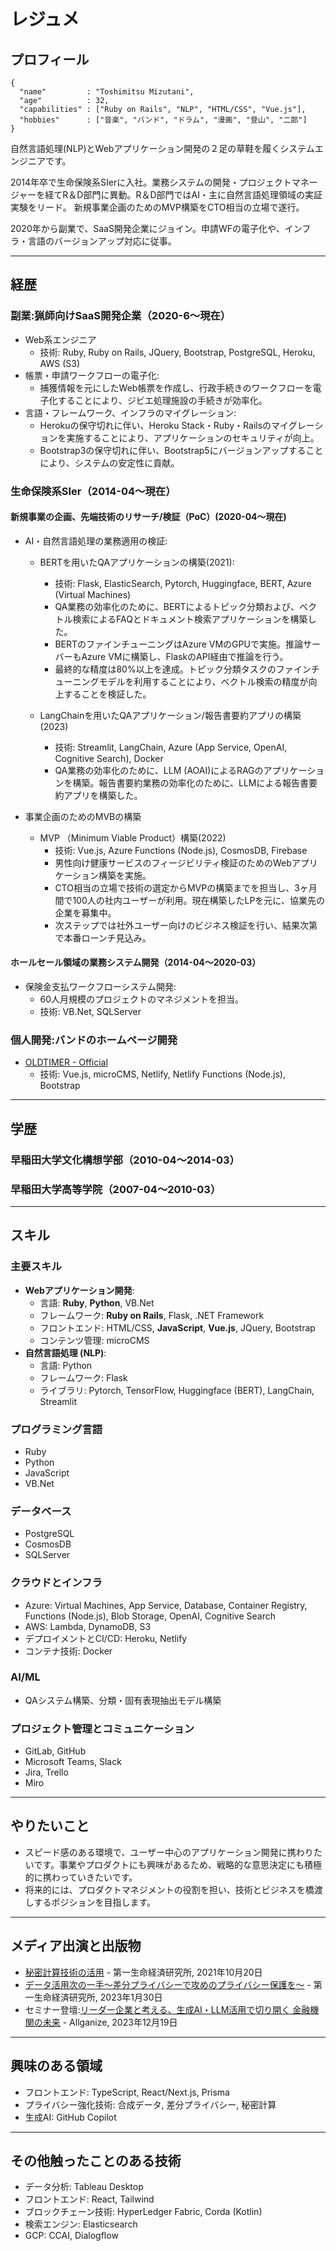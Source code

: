 # レジュメ

## プロフィール

```
{
  "name"         : "Toshimitsu Mizutani",
  "age"          : 32,
  "capabilities" : ["Ruby on Rails", "NLP", "HTML/CSS", "Vue.js"],
  "hobbies"      : ["音楽", "バンド", "ドラム", "漫画", "登山", "二郎"]
}
```

自然言語処理(NLP)とWebアプリケーション開発の２足の草鞋を履くシステムエンジニアです。

2014年卒で生命保険系SIerに入社。業務システムの開発・プロジェクトマネージャーを経てR＆D部門に異動。R＆D部門ではAI・主に自然言語処理領域の実証実験をリード。
新規事業企画のためのMVP構築をCTO相当の立場で遂行。

2020年から副業で、SaaS開発企業にジョイン。申請WFの電子化や、インフラ・言語のバージョンアップ対応に従事。

---

## 経歴

### 副業:猟師向けSaaS開発企業（2020-6〜現在）
- Web系エンジニア
  - 技術: Ruby, Ruby on Rails, JQuery, Bootstrap, PostgreSQL, Heroku, AWS (S3)
- 帳票・申請ワークフローの電子化:
  - 捕獲情報を元にしたWeb帳票を作成し、行政手続きのワークフローを電子化することにより、ジビエ処理施設の手続きが効率化。
- 言語・フレームワーク、インフラのマイグレーション:
  - Herokuの保守切れに伴い、Heroku Stack・Ruby・Railsのマイグレーションを実施することにより、アプリケーションのセキュリティが向上。
  - Bootstrap3の保守切れに伴い、Bootstrap5にバージョンアップすることにより、システムの安定性に貢献。
      
### 生命保険系SIer（2014-04〜現在）
#### 新規事業の企画、先端技術のリサーチ/検証（PoC）(2020-04〜現在) 
  - AI・自然言語処理の業務適用の検証:
    - BERTを用いたQAアプリケーションの構築(2021):
      - 技術: Flask, ElasticSearch, Pytorch, Huggingface, BERT, Azure (Virtual Machines)
      - QA業務の効率化のために、BERTによるトピック分類および、ベクトル検索によるFAQとドキュメント検索アプリケーションを構築した。
      - BERTのファインチューニングはAzure VMのGPUで実施。推論サーバーもAzure VMに構築し、FlaskのAPI経由で推論を行う。
      - 最終的な精度は80%以上を達成。トピック分類タスクのファインチューニングモデルを利用することにより、ベクトル検索の精度が向上することを検証した。
  
    - LangChainを用いたQAアプリケーション/報告書要約アプリの構築(2023)
      - 技術: Streamlit, LangChain, Azure (App Service, OpenAI, Cognitive Search), Docker
      - QA業務の効率化のために、LLM (AOAI)によるRAGのアプリケーションを構築。報告書要約業務の効率化のために、LLMによる報告書要約アプリを構築した。

  - 事業企画のためのMVBの構築
    - MVP （Minimum Viable Product）構築(2022)
      - 技術: Vue.js, Azure Functions (Node.js), CosmosDB, Firebase
      - 男性向け健康サービスのフィージビリティ検証のためのWebアプリケーション構築を実施。
      - CTO相当の立場で技術の選定からMVPの構築までを担当し、3ヶ月間で100人の社内ユーザーが利用。現在構築したLPを元に、協業先の企業を募集中。
      - 次ステップでは社外ユーザー向けのビジネス検証を行い、結果次第で本番ローンチ見込み。

#### ホールセール領域の業務システム開発（2014-04〜2020-03）
  - 保険金支払ワークフローシステム開発:
    - 60人月規模のプロジェクトのマネジメントを担当。
    - 技術: VB.Net, SQLServer
   
### 個人開発:バンドのホームページ開発
- [OLDTIMER - Official](https://oldtimer-official.netlify.app/)
  - 技術: Vue.js, microCMS, Netlify, Netlify Functions (Node.js), Bootstrap

---

## 学歴

### 早稲田大学文化構想学部（2010-04〜2014-03）
### 早稲田大学高等学院（2007-04〜2010-03）

---

## スキル

### 主要スキル
- **Webアプリケーション開発**:
  - 言語: **Ruby**, **Python**, VB.Net
  - フレームワーク: **Ruby on Rails**, Flask, .NET Framework
  - フロントエンド: HTML/CSS, **JavaScript**, **Vue.js**, JQuery, Bootstrap
  - コンテンツ管理: microCMS
- **自然言語処理 (NLP)**:
  - 言語: Python
  - フレームワーク: Flask
  - ライブラリ: Pytorch, TensorFlow, Huggingface (BERT), LangChain, Streamlit

### プログラミング言語
- Ruby
- Python
- JavaScript
- VB.Net

### データベース
- PostgreSQL
- CosmosDB
- SQLServer

### クラウドとインフラ
- Azure: Virtual Machines, App Service, Database, Container Registry, Functions (Node.js), Blob Storage, OpenAI, Cognitive Search
- AWS: Lambda, DynamoDB, S3
- デプロイメントとCI/CD: Heroku, Netlify
- コンテナ技術: Docker

### AI/ML
- QAシステム構築、分類・固有表現抽出モデル構築

### プロジェクト管理とコミュニケーション
- GitLab, GitHub
- Microsoft Teams, Slack
- Jira, Trello
- Miro

---

## やりたいこと
- スピード感のある環境で、ユーザー中心のアプリケーション開発に携わりたいです。事業やプロダクトにも興味があるため、戦略的な意思決定にも積極的に携わっていきたいです。
- 将来的には、プロダクトマネジメントの役割を担い、技術とビジネスを橋渡しするポジションを目指します。

---

## メディア出演と出版物
- [秘密計算技術の活用](https://www.dlri.co.jp/report/ld/174276.html) - 第一生命経済研究所, 2021年10月20日
- [データ活用次の一手～差分プライバシーで攻めのプライバシー保護を～](https://www.dlri.co.jp/report/ld/232558.html) - 第一生命経済研究所, 2023年1月30日
- セミナー登壇:[リーダー企業と考える、生成AI・LLM活用で切り開く 金融機関の未来](https://www.allganize.ai/ja/events/20231219) - Allganize, 2023年12月19日

---

## 興味のある領域
- フロントエンド: TypeScript, React/Next.js, Prisma
- プライバシー強化技術: 合成データ, 差分プライバシー, 秘密計算
- 生成AI: GitHub Copilot

---

## その他触ったことのある技術
- データ分析: Tableau Desktop
- フロントエンド: React, Tailwind
- ブロックチェーン技術: HyperLedger Fabric, Corda (Kotlin)
- 検索エンジン: Elasticsearch
- GCP: CCAI, Dialogflow
